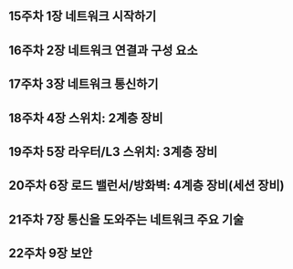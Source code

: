 ## 15주차 1장 네트워크 시작하기
## 16주차 2장 네트워크 연결과 구성 요소
## 17주차 3장 네트워크 통신하기
## 18주차 4장 스위치: 2계층 장비
## 19주차 5장 라우터/L3 스위치: 3계층 장비
## 20주차 6장 로드 밸런서/방화벽: 4계층 장비(세션 장비)
## 21주차 7장 통신을 도와주는 네트워크 주요 기술
## 22주차 9장 보안
